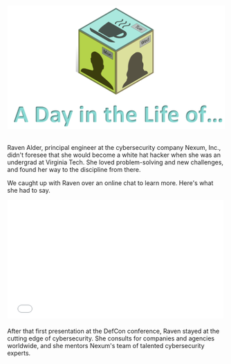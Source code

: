 <figure class="snippetimg" style="margin: 0 auto;width:100%">
  <img src=".guides/img/DILOIntro.PNG">
  
<br>Raven Alder, principal engineer at the cybersecurity company Nexum, Inc., didn't foresee that she would become a white hat hacker when she was an undergrad at Virginia Tech. She loved problem-solving and new challenges, and found her way to the discipline from there.  

We caught up with Raven over an online chat to learn more.  Here's what she had to say. 
<div>
  <iframe src="//player.vimeo.com/video/222886790" width="500" height="275" frameborder="0" webkitallowfullscreen mozallowfullscreen allowfullscreen></iframe>
</div>
<br>
After that first presentation at the DefCon conference, Raven stayed at the cutting edge of cybersecurity. She consults for companies and agencies worldwide, and she mentors Nexum's team of talented cybersecurity experts.

